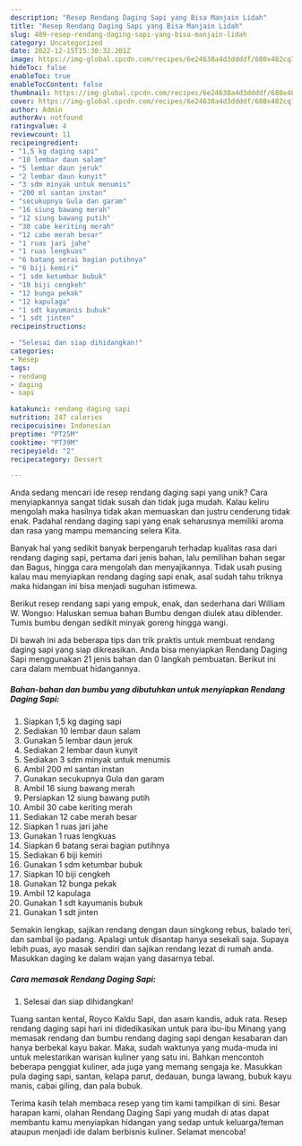 ```yaml
---
description: "Resep Rendang Daging Sapi yang Bisa Manjain Lidah"
title: "Resep Rendang Daging Sapi yang Bisa Manjain Lidah"
slug: 489-resep-rendang-daging-sapi-yang-bisa-manjain-lidah
category: Uncategorized
date: 2022-12-15T15:30:32.201Z
image: https://img-global.cpcdn.com/recipes/6e24638a4d3ddddf/680x482cq70/rendang-daging-sapi-foto-resep-utama.jpg
hideToc: false
enableToc: true
enableTocContent: false
thumbnail: https://img-global.cpcdn.com/recipes/6e24638a4d3ddddf/680x482cq70/rendang-daging-sapi-foto-resep-utama.jpg
cover: https://img-global.cpcdn.com/recipes/6e24638a4d3ddddf/680x482cq70/rendang-daging-sapi-foto-resep-utama.jpg
author: Admin
authorAv: notfound
ratingvalue: 4
reviewcount: 11
recipeingredient:
- "1,5 kg daging sapi"
- "10 lembar daun salam"
- "5 lembar daun jeruk"
- "2 lembar daun kunyit"
- "3 sdm minyak untuk menumis"
- "200 ml santan instan"
- "secukupnya Gula dan garam"
- "16 siung bawang merah"
- "12 siung bawang putih"
- "30 cabe keriting merah"
- "12 cabe merah besar"
- "1 ruas jari jahe"
- "1 ruas lengkuas"
- "6 batang serai bagian putihnya"
- "6 biji kemiri"
- "1 sdm ketumbar bubuk"
- "10 biji cengkeh"
- "12 bunga pekak"
- "12 kapulaga"
- "1 sdt kayumanis bubuk"
- "1 sdt jinten"
recipeinstructions:

- "Selesai dan siap dihidangkan!"
categories:
- Resep
tags:
- rendang
- daging
- sapi

katakunci: rendang daging sapi 
nutrition: 247 calories
recipecuisine: Indonesian
preptime: "PT25M"
cooktime: "PT39M"
recipeyield: "2"
recipecategory: Dessert

---
```





Anda sedang mencari ide resep rendang daging sapi yang unik? Cara menyiapkannya sangat tidak susah dan tidak juga mudah. Kalau keliru mengolah maka hasilnya tidak akan memuaskan dan justru cenderung tidak enak. Padahal rendang daging sapi yang enak seharusnya memiliki aroma dan rasa yang mampu memancing selera Kita.





Banyak hal yang sedikit banyak berpengaruh terhadap kualitas rasa dari rendang daging sapi, pertama dari jenis bahan, lalu pemilihan bahan segar dan Bagus, hingga cara mengolah dan menyajikannya. Tidak usah pusing kalau mau menyiapkan rendang daging sapi enak,      asal sudah tahu triknya maka hidangan ini bisa menjadi suguhan istimewa.














Berikut resep rendang sapi yang empuk, enak, dan sederhana dari William W. Wongso: Haluskan semua bahan Bumbu dengan diulek atau diblender. Tumis bumbu dengan sedikit minyak goreng hingga wangi.






Di bawah ini ada beberapa tips dan trik praktis untuk membuat rendang daging sapi yang siap dikreasikan. Anda bisa menyiapkan Rendang Daging Sapi menggunakan 21 jenis bahan dan 0 langkah pembuatan. Berikut ini cara dalam membuat hidangannya.

<!--inarticleads1-->

##### Bahan-bahan dan bumbu yang dibutuhkan untuk menyiapkan Rendang Daging Sapi:

1. Siapkan 1,5 kg daging sapi
1. Sediakan 10 lembar daun salam
1. Gunakan 5 lembar daun jeruk
1. Sediakan 2 lembar daun kunyit
1. Sediakan 3 sdm minyak untuk menumis
1. Ambil 200 ml santan instan
1. Gunakan secukupnya Gula dan garam
1. Ambil 16 siung bawang merah
1. Persiapkan 12 siung bawang putih
1. Ambil 30 cabe keriting merah
1. Sediakan 12 cabe merah besar
1. Siapkan 1 ruas jari jahe
1. Gunakan 1 ruas lengkuas
1. Siapkan 6 batang serai bagian putihnya
1. Sediakan 6 biji kemiri
1. Gunakan 1 sdm ketumbar bubuk
1. Siapkan 10 biji cengkeh
1. Gunakan 12 bunga pekak
1. Ambil 12 kapulaga
1. Gunakan 1 sdt kayumanis bubuk
1. Gunakan 1 sdt jinten


Semakin lengkap, sajikan rendang dengan daun singkong rebus, balado teri, dan sambal ijo padang. Apalagi untuk disantap hanya sesekali saja. Supaya lebih puas, ayo masak sendiri dan sajikan rendang lezat di rumah anda. Masukkan daging ke dalam wajan yang dasarnya tebal. 

<!--inarticleads2-->

##### Cara memasak Rendang Daging Sapi:


1. Selesai dan siap dihidangkan!

Tuang santan kental, Royco Kaldu Sapi, dan asam kandis, aduk rata. Resep rendang daging sapi hari ini didedikasikan untuk para ibu-ibu Minang yang memasak rendang dan bumbu rendang daging sapi dengan kesabaran dan hanya berbekal kayu bakar. Maka, sudah waktunya yang muda-muda ini untuk melestarikan warisan kuliner yang satu ini. Bahkan mencontoh beberapa penggiat kuliner, ada juga yang memang sengaja ke. Masukkan pula daging sapi, santan, kelapa parut, dedauan, bunga lawang, bubuk kayu manis, cabai giling, dan pala bubuk. 

Terima kasih telah membaca resep yang tim kami tampilkan di sini. Besar harapan kami, olahan Rendang Daging Sapi yang mudah di atas dapat membantu kamu menyiapkan hidangan yang sedap untuk keluarga/teman ataupun menjadi ide dalam berbisnis kuliner. Selamat mencoba!
